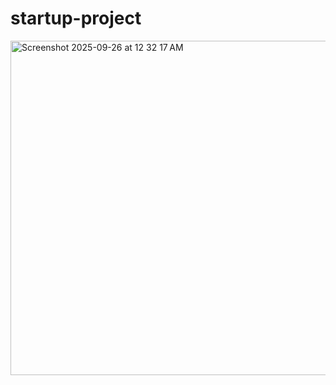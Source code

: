 # startup-project

<img width="1216" height="535" alt="Screenshot 2025-09-26 at 12 32 17 AM" src="https://github.com/user-attachments/assets/3e89945e-7846-4708-8731-dcf50493aa10" />
